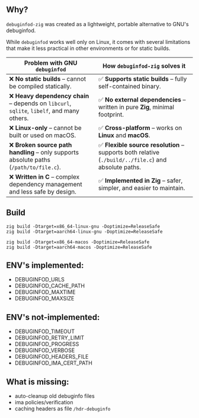 
## Why?
`debuginfod-zig` was created as a lightweight, portable alternative to GNU's debuginfod.

While `debuginfod` works well only on Linux, it comes with several limitations that make it less practical in other environments or for static builds.

| Problem with GNU `debuginfod` | How `debuginfod-zig` solves it                                                                      |
|-------------------------------|-----------------------------------------------------------------------------------------------------|
| ❌ **No static builds** – cannot be compiled statically. | ✅ **Supports static builds** – fully self-contained binary.                                         |
| ❌ **Heavy dependency chain** – depends on `libcurl`, `sqlite`, `libelf`, and many others. | ✅ **No external dependencies** – written in pure **Zig**, minimal footprint.                        |
| ❌ **Linux-only** – cannot be built or used on macOS. | ✅ **Cross-platform** – works on **Linux** and **macOS**.                                            |
| ❌ **Broken source path handling** – only supports absolute paths (`/path/to/file.c`). | ✅ **Flexible source resolution** – supports both relative (`./build/../file.c`) and absolute paths. |
| ❌ **Written in C** – complex dependency management and less safe by design. | ✅ **Implemented in Zig** – safer, simpler, and easier to maintain.                                  |


## Build
```
zig build -Dtarget=x86_64-linux-gnu -Doptimize=ReleaseSafe
zig build -Dtarget=aarch64-linux-gnu -Doptimize=ReleaseSafe

zig build -Dtarget=x86_64-macos -Doptimize=ReleaseSafe
zig build -Dtarget=aarch64-macos -Doptimize=ReleaseSafe
```

## ENV's implemented:
- DEBUGINFOD_URLS
- DEBUGINFOD_CACHE_PATH
- DEBUGINFOD_MAXTIME
- DEBUGINFOD_MAXSIZE

## ENV's not-implemented:
- DEBUGINFOD_TIMEOUT
- DEBUGINFOD_RETRY_LIMIT
- DEBUGINFOD_PROGRESS
- DEBUGINFOD_VERBOSE
- DEBUGINFOD_HEADERS_FILE
- DEBUGINFOD_IMA_CERT_PATH

## What is missing:
- auto-cleanup old debuginfo files
- ima policies/verification
- caching headers as file `/hdr-debuginfo`
